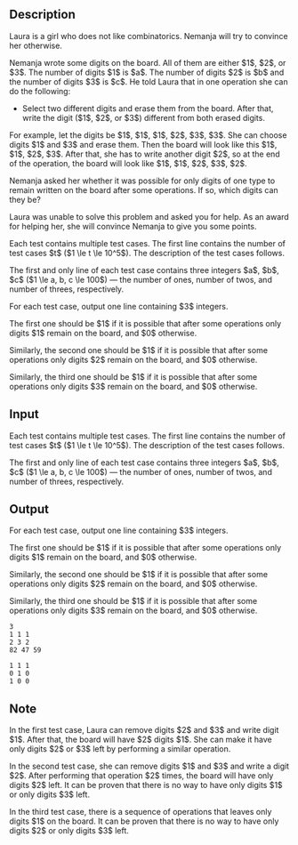 ## Description

<div><p><span class="tex-font-style-it">Laura is a girl who does not like combinatorics. Nemanja will try to convince her otherwise.</span></p><p>Nemanja wrote some digits on the board. All of them are either $1$, $2$, or $3$. The number of digits $1$ is $a$. The number of digits $2$ is $b$ and the number of digits $3$ is $c$. He told Laura that in one operation she can do the following:</p><ul> <li> Select two different digits and erase them from the board. After that, write the digit ($1$, $2$, or $3$) different from both erased digits. </li></ul><p>For example, let the digits be $1$, $1$, $1$, $2$, $3$, $3$. She can choose digits $1$ and $3$ and erase them. Then the board will look like this $1$, $1$, $2$, $3$. After that, she has to write another digit $2$, so at the end of the operation, the board will look like $1$, $1$, $2$, $3$, $2$.</p><p>Nemanja asked her whether it was possible for only digits of one type to remain written on the board after some operations. If so, which digits can they be?</p><p>Laura was unable to solve this problem and asked you for help. As an award for helping her, she will convince Nemanja to give you some points.</p></div><div class="input-specification"><p>Each test contains multiple test cases. The first line contains the number of test cases $t$ ($1 \le t \le 10^5$). The description of the test cases follows.</p><p>The first and only line of each test case contains three integers $a$, $b$, $c$ ($1 \le a, b, c \le 100$)&nbsp;— the number of ones, number of twos, and number of threes, respectively.</p></div><div class="output-specification"><p>For each test case, output one line containing $3$ integers. </p><p>The first one should be $1$ if it is possible that after some operations only digits $1$ remain on the board, and $0$ otherwise. </p><p>Similarly, the second one should be $1$ if it is possible that after some operations only digits $2$ remain on the board, and $0$ otherwise. </p><p>Similarly, the third one should be $1$ if it is possible that after some operations only digits $3$ remain on the board, and $0$ otherwise.</p></div>

## Input

<p>Each test contains multiple test cases. The first line contains the number of test cases $t$ ($1 \le t \le 10^5$). The description of the test cases follows.</p><p>The first and only line of each test case contains three integers $a$, $b$, $c$ ($1 \le a, b, c \le 100$)&nbsp;— the number of ones, number of twos, and number of threes, respectively.</p>

## Output

<p>For each test case, output one line containing $3$ integers. </p><p>The first one should be $1$ if it is possible that after some operations only digits $1$ remain on the board, and $0$ otherwise. </p><p>Similarly, the second one should be $1$ if it is possible that after some operations only digits $2$ remain on the board, and $0$ otherwise. </p><p>Similarly, the third one should be $1$ if it is possible that after some operations only digits $3$ remain on the board, and $0$ otherwise.</p>





```input1|2,4
3
1 1 1
2 3 2
82 47 59
```




```output1
1 1 1
0 1 0
1 0 0
```



## Note

<p>In the first test case, Laura can remove digits $2$ and $3$ and write digit $1$. After that, the board will have $2$ digits $1$. She can make it have only digits $2$ or $3$ left by performing a similar operation.</p><p>In the second test case, she can remove digits $1$ and $3$ and write a digit $2$. After performing that operation $2$ times, the board will have only digits $2$ left. It can be proven that there is no way to have only digits $1$ or only digits $3$ left.</p><p>In the third test case, there is a sequence of operations that leaves only digits $1$ on the board. It can be proven that there is no way to have only digits $2$ or only digits $3$ left.</p>
